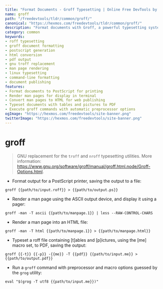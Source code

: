 ```yaml
---
title: "Format Documents - Groff Typesetting | Online Free DevTools by Hexmos"
name: groff
path: "/freedevtools/tldr/common/groff/"
canonical: "https://hexmos.com/freedevtools/tldr/common/groff/"
description: "Format documents with Groff, a powerful typesetting system for creating professional-quality documents. Convert text to PostScript, HTML, or PDF. Free online tool, no registration required."
category: common
keywords:
- roff typesetting
- groff document formatting
- postscript generation
- html conversion
- pdf output
- gnu troff replacement
- man page rendering
- linux typesetting
- command-line formatting
- document publishing
features:
- Format documents to PostScript for printing
- Render man pages for display in terminal
- Convert man pages to HTML for web publishing
- Typeset documents with tables and pictures to PDF
- Execute groff commands with automatic preprocessor options
ogImage: "https://hexmos.com/freedevtools/site-banner.png"
twitterImage: "https://hexmos.com/freedevtools/site-banner.png"
---
```


# groff

> GNU replacement for the `troff` and `nroff` typesetting utilities.
> More information: <https://www.gnu.org/software/groff/manual/groff.html.node/Groff-Options.html>.

- Format output for a PostScript printer, saving the output to a file:

`groff {{path/to/input.roff}} > {{path/to/output.ps}}`

- Render a man page using the ASCII output device, and display it using a pager:

`groff -man -T ascii {{path/to/manpage.1}} | less --RAW-CONTROL-CHARS`

- Render a man page into an HTML file:

`groff -man -T html {{path/to/manpage.1}} > {{path/to/manpage.html}}`

- Typeset a roff file containing [t]ables and [p]ictures, using the [me] macro set, to PDF, saving the output:

`groff {{-t}} {{-p}} -{{me}} -T {{pdf}} {{path/to/input.me}} > {{path/to/output.pdf}}`

- Run a `groff` command with preprocessor and macro options guessed by the `grog` utility:

`eval "$(grog -T utf8 {{path/to/input.me}})"`
